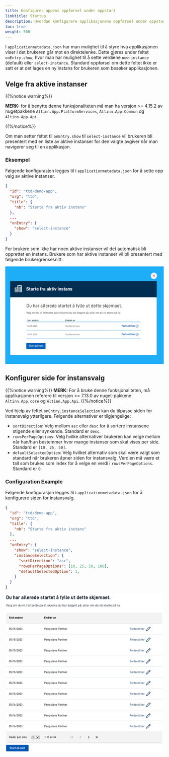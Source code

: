 ```yaml
---
title: Konfigurer appens oppførsel under oppstart
linktitle: Startup
description: Hvordan konfigurere applikasjonens oppførsel under oppstart av app-frontend
toc: true
weight: 500
---
```


I `applicationmetadata.json` har man mulighet til å styre hva applikasjonen viser i det brukeren går mot en direktelenke.
Dette gjøres under feltet `onEntry.show`, hvor man har mulighet til å sette verdiene `new-instance` (default) eller `select-instance`.
Standard oppførsel om dette feltet ikke er satt er at det lages en ny instans for brukeren som besøker applikasjonen.

## Velge fra aktive instanser

{{%notice warning%}}

**MERK:** for å benytte denne funksjonaliteten må man ha versjon >= 4.15.2 av nugetpakkene `Altinn.App.PlatformServices`, `Altinn.App.Common` og `Altinn.App.Api`.

{{%/notice%}}

Om man setter feltet til `onEntry.show` til `select-instance` vil brukeren bli presentert med en liste av aktive instanser for den valgte avgiver når man navigerer seg til en applikasjon.

### Eksempel
Følgende konfigurasjon legges til i `applicationmetadata.json` for å sette opp valg av aktive instanser.
```json {hl_lines=[8,9,10]}
{
  "id": "ttd/demo-app",
  "org": "ttd",
  "title": {
    "nb": "Starte fra aktiv instans"
  },
  ...
  "onEntry": {
    "show": "select-instance"
  }
}
```

For brukere som ikke har noen aktive instanser vil det automatisk bli opprettet en instans.
Brukere som har aktive instanser vil bli presentert med følgende brukergrensesnitt:

![Brukergrensesnitt for å velge aktiv instans](select-active-instance.png "Brukergrensesnitt for å velge aktiv instans")

## Konfigurer side for instansvalg

{{%notice warning%}}
**MERK:** For å bruke denne funksjonaliteten, må applikasjonen referere til versjon >= 7.13.0 av nuget-pakkene
`Altinn.App.core` og `Altinn.App.Api`.
{{%/notice%}}

Ved hjelp av feltet `onEntry.instanceSelection` kan du tilpasse siden for instansvalg ytterligere. Følgende
alternativer er tilgjengelige:

- `sortDirection`: Velg mellom `asc` eller `desc` for å sortere instansene stigende eller synkende. Standard er `desc`.
- `rowsPerPageOptions`: Velg hvilke alternativer brukeren kan velge mellom når han/hun bestemmer hvor mange instanser
som skal vises per side. Standard er `[10, 25, 50]`.
- `defaultSelectedOption`: Velg hvilket alternativ som skal være valgt som standard når brukeren åpner siden for
instansvalg. Verdien må være et tall som brukes som index for å velge en verdi i `rowsPerPageOptions`. Standard er `0`.

### Configuration Example

Følgende konfigurasjon legges til i `applicationmetadata.json` for å konfigurere siden for instansvalg.

```json {hl_lines=[10,11,12,13]}
{
  "id": "ttd/demo-app",
  "org": "ttd",
  "title": {
    "nb": "Starte fra aktiv instans"
  },
  ...
  "onEntry": {
    "show": "select-instance",
    "instanceSelection": {
      "sortDirection": "asc",
      "rowsPerPageOptions": [10, 25, 50, 100],
      "defaultSelectedOption": 1,
    }
  }
}
```

![Konfigurert brukergrensesnitt for valg av aktive instanser](select-active-instance-configured.png "Konfigurert brukergrensesnitt for valg av aktive instanser")
